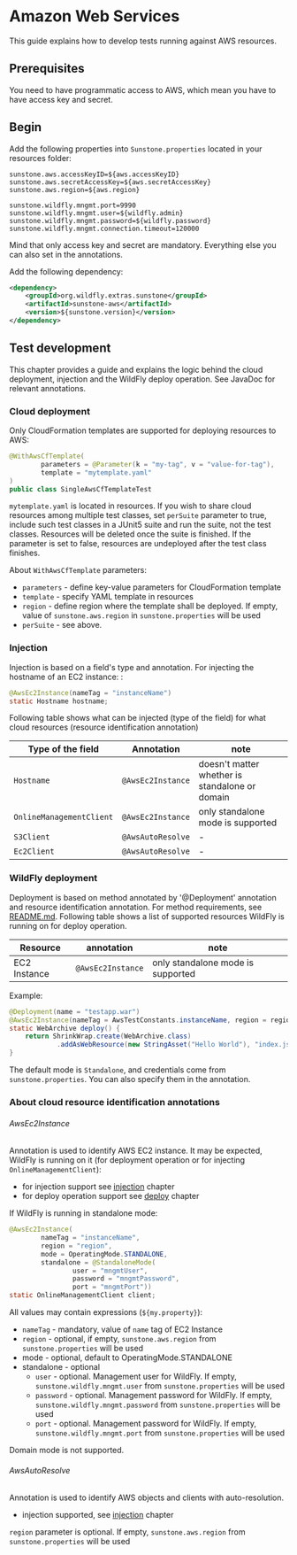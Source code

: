 # Amazon Web Services

This guide explains how to develop tests running against AWS resources.

## Prerequisites

You need to have programmatic access to AWS, which mean you have to have access key and secret.

## Begin

Add the following properties into `Sunstone.properties` located in your resources folder:

```properties
sunstone.aws.accessKeyID=${aws.accessKeyID}
sunstone.aws.secretAccessKey=${aws.secretAccessKey}
sunstone.aws.region=${aws.region}

sunstone.wildfly.mngmt.port=9990
sunstone.wildfly.mngmt.user=${wildfly.admin}
sunstone.wildfly.mngmt.password=${wildfly.password}
sunstone.wildfly.mngmt.connection.timeout=120000
```

Mind that only access key and secret are mandatory. Everything else you can also set in the annotations.

Add the following dependency:

```xml
<dependency>
    <groupId>org.wildfly.extras.sunstone</groupId>
    <artifactId>sunstone-aws</artifactId>
    <version>${sunstone.version}</version>
</dependency>
```

## Test development

This chapter provides a guide and explains the logic behind the cloud deployment, injection and the WildFly deploy operation. See JavaDoc for relevant annotations.

### Cloud deployment

Only CloudFormation templates are supported for deploying resources to AWS:

```java
@WithAwsCfTemplate(
        parameters = @Parameter(k = "my-tag", v = "value-for-tag"),
        template = "mytemplate.yaml"
)
public class SingleAwsCfTemplateTest
```

`mytemplate.yaml` is located in resources. If you wish to share cloud resources among multiple test classes, set `perSuite` parameter to true, include such test classes in a JUnit5 suite and run the suite, not the test classes. Resources will be deleted once the suite is finished. If the parameter is set to false, resources are undeployed after the test class finishes.

About `WithAwsCfTemplate` parameters:
- `parameters` - define key-value parameters for CloudFormation template
- `template` - specify YAML template in resources
- `region` - define region where the template shall be deployed. If empty, value of `sunstone.aws.region` in `sunstone.properties` will be used
- `perSuite` - see above.

### Injection

Injection is based on a field's type and annotation. For injecting the hostname of an EC2 instance:
:

```java
@AwsEc2Instance(nameTag = "instanceName")
static Hostname hostname;
```

Following table shows what can be injected (type of the field) for what cloud resources (resource identification annotation)

| Type of the field        | Annotation        | note                                           |
|--------------------------|-------------------|------------------------------------------------|
| `Hostname`               | `@AwsEc2Instance` | doesn't matter whether is standalone or domain |
| `OnlineManagementClient` | `@AwsEc2Instance` | only standalone mode is supported              |
| `S3Client`               | `@AwsAutoResolve` | -                                              |
| `Ec2Client`              | `@AwsAutoResolve` | -                                              |


### WildFly deployment

Deployment is based on method annotated by '@Deployment' annotation and resource identification annotation. For method requirements, see [README.md](README.md#wildfly-deployment). Following table shows a list of supported resources WildFly is running on for deploy operation.

| Resource                 | annotation        | note                              |
|--------------------------|-------------------|-----------------------------------|
| EC2 Instance             | `@AwsEc2Instance` | only standalone mode is supported |

Example:
```java
@Deployment(name = "testapp.war")
@AwsEc2Instance(nameTag = AwsTestConstants.instanceName, region = region)
static WebArchive deploy() {
    return ShrinkWrap.create(WebArchive.class)
            .addAsWebResource(new StringAsset("Hello World"), "index.jsp");
}
```

The default mode is `Standalone`, and credentials come from `sunstone.properties`. You can also specify them in the annotation.

### About cloud resource identification annotations

###### AwsEc2Instance
Annotation is used to identify AWS EC2 instance. It may be expected, WildFly is running on it (for deployment operation or for injecting `OnlineManagementClient`):
- for injection support see [injection](AWS-README.md#wildfly-deployment) chapter
- for deploy operation support see [deploy](AWS-README.md#injection) chapter

If WildFly is running in standalone mode:
```java
@AwsEc2Instance(
        nameTag = "instanceName",
        region = "region",
        mode = OperatingMode.STANDALONE,
        standalone = @StandaloneMode(
                user = "mngmtUser",
                password = "mngmtPassword",
                port = "mngmtPort"))
static OnlineManagementClient client;
```

All values may contain expressions (`${my.property}`):
- `nameTag` - mandatory, value of `name` tag of EC2 Instance
- `region` - optional, if empty, `sunstone.aws.region` from `sunstone.properties` will be used
- mode - optional, default to OperatingMode.STANDALONE
- standalone - optional
  - `user` - optional. Management user for WildFly. If empty, `sunstone.wildfly.mngmt.user` from `sunstone.properties` will be used
  - `password` - optional. Management password for WildFly. If empty, `sunstone.wildfly.mngmt.password` from `sunstone.properties` will be used
  - `port` - optional. Management password for WildFly. If empty, `sunstone.wildfly.mngmt.port` from `sunstone.properties` will be used

Domain mode is not supported.

###### AwsAutoResolve
Annotation is used to identify AWS objects and clients with auto-resolution.
- injection supported, see [injection](AWS-README.md#wildfly-deployment) chapter

`region` parameter is optional. If empty, `sunstone.aws.region` from `sunstone.properties` will be used 
